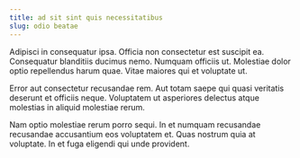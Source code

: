 ```yaml
---
title: ad sit sint quis necessitatibus
slug: odio beatae
---
```


Adipisci in consequatur ipsa. Officia non consectetur est suscipit ea. Consequatur blanditiis ducimus nemo. Numquam officiis ut. Molestiae dolor optio repellendus harum quae. Vitae maiores qui et voluptate ut.

Error aut consectetur recusandae rem. Aut totam saepe qui quasi veritatis deserunt et officiis neque. Voluptatem ut asperiores delectus atque molestias in aliquid molestiae rerum.

Nam optio molestiae rerum porro sequi. In et numquam recusandae recusandae accusantium eos voluptatem et. Quas nostrum quia at voluptate. In et fuga eligendi qui unde provident.
